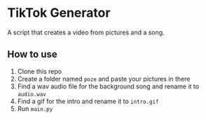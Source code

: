 # TikTok Generator

A script that creates a video from pictures and a song.


## How to use
1. Clone this repo
2. Create a folder named `poze` and paste your pictures in there
3. Find a wav audio file for the background song and rename it to `audio.wav`
4. Find a gif for the intro and rename it to `intro.gif`
5. Run `main.py`
